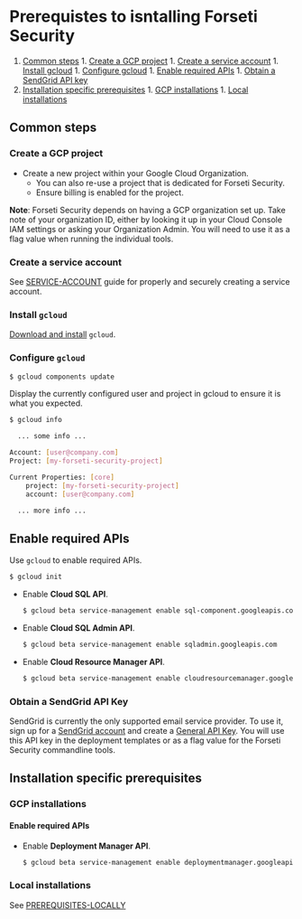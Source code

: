 # Prerequistes to isntalling Forseti Security
  1. [Common steps](#common-steps)
    1. [Create a GCP project](#create-a-gcp-project)
    1. [Create a service account](#create-a-service-account)
    1. [Install gcloud](#install-gcloud)
    1. [Configure gcloud](#configure-gcloud)
    1. [Enable required APIs](#enable-required-apis)
    1. [Obtain a SendGrid API key](#obtain-a-sendgrid-api-key)
  1. [Installation specific prerequisites](#installation-specific-prerequisites)
    1. [GCP installations](#gcp-installations)
    1. [Local installations](#local-installations)

## Common steps
### Create a GCP project
* Create a new project within your Google Cloud Organization.
  * You can also re-use a project that is dedicated for Forseti Security.
  * Ensure billing is enabled for the project.

**Note**: Forseti Security depends on having a GCP organization set up.
Take note of your organization ID, either by looking it up in
your Cloud Console IAM settings or asking your Organization Admin.
You will need to use it as a flag value when running the individual tools.

### Create a service account
See [SERVICE-ACCOUNT](docs/common/SERVICE-ACCOUNT.md) guide for properly and
securely creating a service account.

### Install `gcloud`
[Download and install](https://cloud.google.com/sdk/gcloud/) `gcloud`.

### Configure `gcloud`

  ```sh
  $ gcloud components update
  ```
Display the currently configured user and project in gcloud to ensure it
is what you expected.

  ```sh
  $ gcloud info

    ... some info ...

  Account: [user@company.com]
  Project: [my-forseti-security-project]

  Current Properties: [core]
      project: [my-forseti-security-project]
      account: [user@company.com]

    ... more info ...
  ```

## Enable required APIs
Use `gcloud` to enable required APIs.

  ```sh
  $ gcloud init
  ```

* Enable **Cloud SQL API**.

  ```sh
  $ gcloud beta service-management enable sql-component.googleapis.com
  ```

* Enable **Cloud SQL Admin API**.

  ```sh
  $ gcloud beta service-management enable sqladmin.googleapis.com
  ```

* Enable **Cloud Resource Manager API**.

  ```sh
  $ gcloud beta service-management enable cloudresourcemanager.googleapis.com
  ```

### Obtain a SendGrid API Key
SendGrid is currently the only supported email service provider. To use it, sign
up for a [SendGrid account](https://sendgrid.com) and create
a [General API Key](https://sendgrid.com/docs/User_Guide/Settings/api_keys.html).
You will use this API key in the deployment templates or as a flag value for
the Forseti Security commandline tools.

## Installation specific prerequisites
### GCP installations
#### Enable required APIs

* Enable **Deployment Manager API**.

  ```sh
  $ gcloud beta service-management enable deploymentmanager.googleapis.com
  ```

### Local installations
See [PREREQUISITES-LOCALLY](docs/PREREQUISITES-LOCALLY.md)
